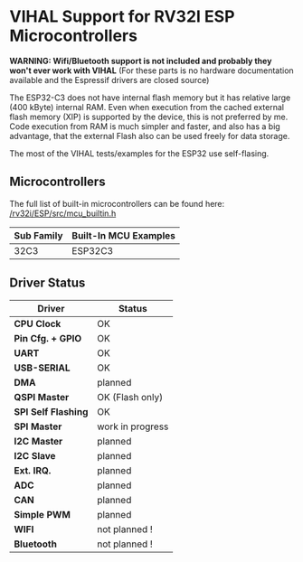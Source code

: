 # VIHAL Support for RV32I ESP Microcontrollers

__WARNING: Wifi/Bluetooth support is not included and probably they won't ever work with VIHAL__ (For these parts is no hardware documentation available and the Espressif drivers are closed source)

The ESP32-C3 does not have internal flash memory but it has relative large (400 kByte) internal RAM. Even when execution from the cached external flash memory (XIP) is supported by the device, this is not preferred by me. Code execution from RAM is much simpler and faster, and also has a big advantage, that the external Flash also can be used freely for data storage.

The most of the VIHAL tests/examples for the ESP32 use self-flasing.

## Microcontrollers

The full list of built-in microcontrollers can be found here:
[/rv32i/ESP/src/mcu_builtin.h](/rv32i/ESP/src/mcu_builtin.h)

Sub Family | Built-In MCU Examples
-----------|--------------
32C3 | ESP32C3

## Driver Status

  Driver              | Status  |
----------------------|---------|
__CPU Clock__         | OK      |
__Pin Cfg. + GPIO__   | OK      |
__UART__              | OK      |
__USB-SERIAL__        | OK      |
__DMA__               | planned |
__QSPI Master__       | OK (Flash only) |
__SPI Self Flashing__ | OK |
__SPI Master__        | work in progress |
__I2C Master__        | planned |
__I2C Slave__         | planned |
__Ext. IRQ.__         | planned |
__ADC__               | planned |
__CAN__               | planned |
__Simple PWM__        | planned |
__WIFI__              | not planned ! |
__Bluetooth__         | not planned ! |

